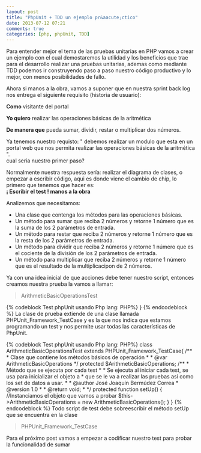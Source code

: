 ```yaml
---
layout: post
title: "PhpUnit + TDD un ejemplo pr&aacute;ctico"
date: 2013-07-12 07:21
comments: true
categories: [php, phpUnit, TDD]
---
```

<p>
Para entender mejor el tema de las pruebas unitarias en PHP vamos a crear un ejemplo con el 
cual demostaremos la utilidad y los beneficios que trae para el desarrollo realizar una pruebas unitarias,
ademas como mediante TDD podemos ir construyendo paso a paso nuestro c&oacute;digo productivo y lo mejor,
con menos posibilidades de fallo.</p>
<!-- more -->
<p>Ahora si manos a la obra, vamos a suponer que en nuestra sprint back log nos entrega el siguiente requisito (historia de usuario):
</p>
<p>
<strong>Como</strong> visitante del portal<br/> 
</p>
<p>
<strong>Yo quiero</strong> realizar las operaciones b&aacute;sicas de la aritm&eacute;tica<br/> 
</p>
<p>
<strong>De manera que</strong> pueda sumar, dividir, restar o multiplicar dos n&uacute;meros.<br/> 
</p>
Ya tenemos nuestro requisto:
" debemos realizar un modulo que esta en un portal web que nos permita
realizar las operaciones b&aacute;sicas de la aritm&eacute;tica ".<br/>
<span> cual seria nuestro primer paso?</span>
</p>
<p>
Normalmente nuestra respuesta ser&iacute;a: realizar el diagrama de clases, o empezar  a escribir c&oacute;digo, 
aqui es donde viene el cambio de chip, lo primero que tenemos que hacer es:<br/>
<strong> &iexcl; Escribir el test ! manos a la obra</strong>
</p>
Analizemos que necesitamos:
<ul>
<li>Una clase que contenga los m&eacute;todos para las operaciones b&aacute;sicas.</li>
<li>Un m&eacute;todo para sumar que reciba 2 n&uacute;meros y retorne 1 n&uacute;mero que es la suma de los 2 par&aacute;metros de entrada.</li>
<li>Un m&eacute;todo para restar que reciba 2 n&uacute;meros y retorne 1 n&uacute;mero que es la resta de los 2 par&aacute;metros de entrada.</li>
<li>Un m&eacute;todo para dividir que reciba 2 n&uacute;meros y retorne 1 n&uacute;mero que es el cociente de la divisi&oacute;n de los 2 par&aacute;metros de entrada.</li>
<li>Un m&eacute;todo para multiplicar que reciba 2 n&uacute;meros y retorne 1 n&uacute;mero que es el resultado de la multiplicacipon de 2 n&uacute;meros.</li>
</ul>
<p>
Ya con una idea inicial de que acciones debe tener nuestro script, entonces creamos nuestra prueba la vamos a llamar: <blockquote>ArithmeticBasicOperationsTest</blockquote>
{% codeblock Test phpUnit usando Php lang: PHP%}
<?php
class ArithmeticBasicOperationsTest extends PHPUnit_Framework_TestCase{
    
}
{% endcodeblock %}
La clase de prueba extiende de una clase llamada PHPUnit_Framework_TestCase y es la que nos indica que estamos programando un test y nos permite usar todas las caracter&iacute;sticas de PhpUnit.
</p>
<p>
{% codeblock Test phpUnit usando Php lang: PHP%}
class ArithmeticBasicOperationsTest extends PHPUnit_Framework_TestCase{
     /**
     * Clase que contiene los m&eacute;todos b&aacute;sicos de operaci&oacute;n
     * 
     * @var ArithmeticBasicOperations 
     */
    protected $ArithmeticBasicOperations;
     /**
     * M&eacute;todo que se ejecuta por cada test
     * 
     * Se ejecuta al iniciar cada test, se usa para inicializar el objeto a
     * que se le va a realizar las pruebas asi como los set de datos a usar.
     * 
     * @author  Jos&eacute; Joaqu&iacute;n Berm&uacute;dez Correa <jose.bermudez.correa@gmail.com>
     * @version 1.0
     * 
     * @return void;
     * 
     */
    protected function setUp()
    {
        //Instanciamos el objeto que vamos a probar
        $this->ArithmeticBasicOperations = new ArithmeticBasicOperations();
    }
}
{% endcodeblock %}
Todo script de test debe sobreescribir el m&eacute;todo setUp que se encuentra en la clase <blockquote>PHPUnit_Framework_TestCase</blockquote>
</p>
<p>Para el pr&oacute;ximo post vamos a empezar a codificar nuestro test para probar la funcionalidad de sumar</p>